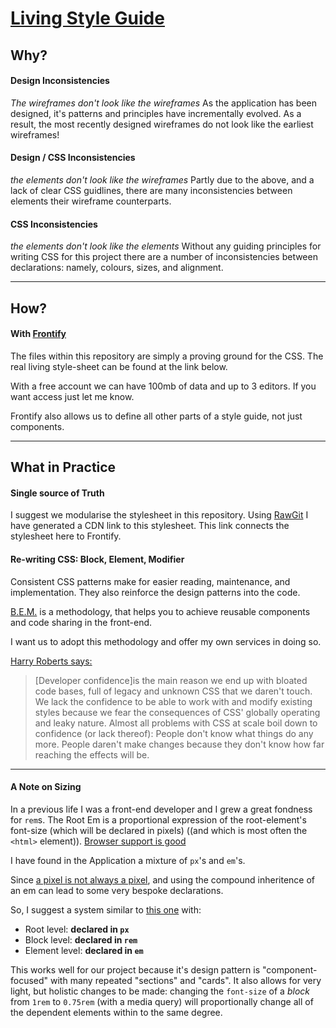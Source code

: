 # [Living Style Guide](https://app.frontify.com/d/0nvkJOFPhUB2/ui-library)

## Why?

#### Design Inconsistencies

*The wireframes don't look like the wireframes*
As the application has been designed, it's patterns and principles have incrementally evolved. As a result, the most recently designed wireframes do not look like the earliest wireframes!

#### Design / CSS Inconsistencies

*the elements don't look like the wireframes*
Partly due to the above, and a lack of clear CSS guidlines, there are many inconsistencies between elements their wireframe counterparts.

#### CSS Inconsistencies

*the elements don't look like the elements*
Without any guiding principles for writing CSS for this project there are a number of inconsistencies between declarations: namely, colours, sizes, and alignment.  

---

## How?

#### With [Frontify](https://frontify.com/)

The files within this repository are simply a proving ground for the CSS. The real living style-sheet can be found at the link below. 

With a free account we can have 100mb of data and up to 3 editors. If you want access just let me know. 

Frontify also allows us to define all other parts of a style guide, not just components. 

---

## What in Practice

#### Single source of Truth

I suggest we modularise the stylesheet in this repository. Using [RawGit](https://rawgit.com/) I have generated a CDN link to this stylesheet. This link connects the stylesheet here to Frontify.

#### Re-writing CSS: Block, Element, Modifier

Consistent CSS patterns make for easier reading, maintenance, and implementation. They also reinforce the design patterns into the code.

[B.E.M.](http://getbem.com/naming/) is a methodology, that helps you to achieve reusable components and code sharing in the front-end.

I want us to adopt this methodology and offer my own services in doing so.

[Harry Roberts says:](http://csswizardry.com/2015/03/more-transparent-ui-code-with-namespaces/)

> [Developer confidence]is the main reason we end up with bloated code bases, full of legacy and unknown CSS that we daren't touch. We lack the confidence to be able to work with and modify existing styles because we fear the consequences of CSS' globally operating and leaky nature. Almost all problems with CSS at scale boil down to confidence (or lack thereof): People don't know what things do any more. People daren't make changes because they don't know how far reaching the effects will be.

---


#### A Note on Sizing

In a previous life I was a front-end developer and I grew a great fondness for `rem`s. The Root Em is a proportional expression of the root-element's font-size (which will be declared in pixels) ((and which is most often the `<html>` element)). [Browser support is good](http://caniuse.com/#search=rem) 

I have found in the Application a mixture of `px`'s and `em`'s. 

Since [a pixel is not always a pixel](http://stackoverflow.com/questions/27382331/how-a-css-pixel-size-is-calculated), and using the compound inheritence of an em can lead to some very bespoke declarations.

So, I suggest a system similar to [this one](https://css-tricks.com/rems-ems/) with:

- Root level: **declared in `px`**
- Block level: **declared in `rem`**
- Element level: **declared in `em`**

This works well for our project because it's design pattern is "component-focused" with many repeated "sections" and "cards". It also allows for very light, but holistic changes to be made: changing the `font-size` of a *block* from `1rem` to `0.75rem` (with a media query) will proportionally change all of the dependent elements within to the same degree.


